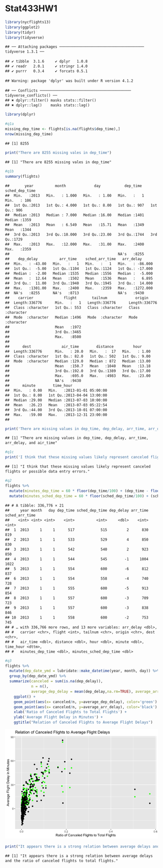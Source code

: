 Stat433HW1
================

``` r
library(nycflights13)
library(ggplot2)
library(tidyr)
library(tidyverse)
```

    ## ── Attaching packages ─────────────────────────────────────── tidyverse 1.3.1 ──

    ## ✔ tibble  3.1.6     ✔ dplyr   1.0.8
    ## ✔ readr   2.0.1     ✔ stringr 1.4.0
    ## ✔ purrr   0.3.4     ✔ forcats 0.5.1

    ## Warning: package 'dplyr' was built under R version 4.1.2

    ## ── Conflicts ────────────────────────────────────────── tidyverse_conflicts() ──
    ## ✖ dplyr::filter() masks stats::filter()
    ## ✖ dplyr::lag()    masks stats::lag()

``` r
library(dplyr)
```

``` r
#q1a
missing_dep_time <- flights[is.na(flights$dep_time),] 
nrow(missing_dep_time)
```

    ## [1] 8255

``` r
print("There are 8255 missing vales in dep_time")
```

    ## [1] "There are 8255 missing vales in dep_time"

``` r
#q1b
summary(flights)
```

    ##       year          month             day           dep_time    sched_dep_time
    ##  Min.   :2013   Min.   : 1.000   Min.   : 1.00   Min.   :   1   Min.   : 106  
    ##  1st Qu.:2013   1st Qu.: 4.000   1st Qu.: 8.00   1st Qu.: 907   1st Qu.: 906  
    ##  Median :2013   Median : 7.000   Median :16.00   Median :1401   Median :1359  
    ##  Mean   :2013   Mean   : 6.549   Mean   :15.71   Mean   :1349   Mean   :1344  
    ##  3rd Qu.:2013   3rd Qu.:10.000   3rd Qu.:23.00   3rd Qu.:1744   3rd Qu.:1729  
    ##  Max.   :2013   Max.   :12.000   Max.   :31.00   Max.   :2400   Max.   :2359  
    ##                                                  NA's   :8255                 
    ##    dep_delay          arr_time    sched_arr_time   arr_delay       
    ##  Min.   : -43.00   Min.   :   1   Min.   :   1   Min.   : -86.000  
    ##  1st Qu.:  -5.00   1st Qu.:1104   1st Qu.:1124   1st Qu.: -17.000  
    ##  Median :  -2.00   Median :1535   Median :1556   Median :  -5.000  
    ##  Mean   :  12.64   Mean   :1502   Mean   :1536   Mean   :   6.895  
    ##  3rd Qu.:  11.00   3rd Qu.:1940   3rd Qu.:1945   3rd Qu.:  14.000  
    ##  Max.   :1301.00   Max.   :2400   Max.   :2359   Max.   :1272.000  
    ##  NA's   :8255      NA's   :8713                  NA's   :9430      
    ##    carrier              flight       tailnum             origin         
    ##  Length:336776      Min.   :   1   Length:336776      Length:336776     
    ##  Class :character   1st Qu.: 553   Class :character   Class :character  
    ##  Mode  :character   Median :1496   Mode  :character   Mode  :character  
    ##                     Mean   :1972                                        
    ##                     3rd Qu.:3465                                        
    ##                     Max.   :8500                                        
    ##                                                                         
    ##      dest              air_time        distance         hour      
    ##  Length:336776      Min.   : 20.0   Min.   :  17   Min.   : 1.00  
    ##  Class :character   1st Qu.: 82.0   1st Qu.: 502   1st Qu.: 9.00  
    ##  Mode  :character   Median :129.0   Median : 872   Median :13.00  
    ##                     Mean   :150.7   Mean   :1040   Mean   :13.18  
    ##                     3rd Qu.:192.0   3rd Qu.:1389   3rd Qu.:17.00  
    ##                     Max.   :695.0   Max.   :4983   Max.   :23.00  
    ##                     NA's   :9430                                  
    ##      minute        time_hour                  
    ##  Min.   : 0.00   Min.   :2013-01-01 05:00:00  
    ##  1st Qu.: 8.00   1st Qu.:2013-04-04 13:00:00  
    ##  Median :29.00   Median :2013-07-03 10:00:00  
    ##  Mean   :26.23   Mean   :2013-07-03 05:22:54  
    ##  3rd Qu.:44.00   3rd Qu.:2013-10-01 07:00:00  
    ##  Max.   :59.00   Max.   :2013-12-31 23:00:00  
    ## 

``` r
print('There are missing values in dep_time, dep_delay, arr_time, arr_delay, and air_time')
```

    ## [1] "There are missing values in dep_time, dep_delay, arr_time, arr_delay, and air_time"

``` r
#q1c
print('I think that these missing values likely represent canceled flights or possible data entry errors.')
```

    ## [1] "I think that these missing values likely represent canceled flights or possible data entry errors."

``` r
#q2
flights %>% 
  mutate(minutes_dep_time = 60 * floor(dep_time/100) + (dep_time - floor(dep_time/100) * 100)) %>% 
  mutate(minutes_sched_dep_time = 60 * floor(sched_dep_time/100) + (sched_dep_time -    floor(sched_dep_time/100) * 100))
```

    ## # A tibble: 336,776 × 21
    ##     year month   day dep_time sched_dep_time dep_delay arr_time sched_arr_time
    ##    <int> <int> <int>    <int>          <int>     <dbl>    <int>          <int>
    ##  1  2013     1     1      517            515         2      830            819
    ##  2  2013     1     1      533            529         4      850            830
    ##  3  2013     1     1      542            540         2      923            850
    ##  4  2013     1     1      544            545        -1     1004           1022
    ##  5  2013     1     1      554            600        -6      812            837
    ##  6  2013     1     1      554            558        -4      740            728
    ##  7  2013     1     1      555            600        -5      913            854
    ##  8  2013     1     1      557            600        -3      709            723
    ##  9  2013     1     1      557            600        -3      838            846
    ## 10  2013     1     1      558            600        -2      753            745
    ## # … with 336,766 more rows, and 13 more variables: arr_delay <dbl>,
    ## #   carrier <chr>, flight <int>, tailnum <chr>, origin <chr>, dest <chr>,
    ## #   air_time <dbl>, distance <dbl>, hour <dbl>, minute <dbl>, time_hour <dttm>,
    ## #   minutes_dep_time <dbl>, minutes_sched_dep_time <dbl>

``` r
#q3
flights %>%
  mutate(dep_date_ymd = lubridate::make_datetime(year, month, day)) %>%
  group_by(dep_date_ymd) %>%
  summarize(canceled = sum(is.na(dep_delay)), 
            n = n(), 
            average_dep_delay = mean(dep_delay,na.rm=TRUE), average_arr_delay = mean(arr_delay,na.rm=TRUE)) %>%
    ggplot() + 
    geom_point(aes(x= canceled/n, y=average_dep_delay), color='green') + 
    geom_point(aes(x= canceled/n, y=average_arr_delay), color='black') + 
    xlab('Ratio of Canceled Flights to Total Flights') +
    ylab('Average Flight Delay in Minutes') +
    ggtitle("Relation of Canceled Flights to Average Flight Delays")
```

![](README_files/figure-gfm/unnamed-chunk-6-1.png)<!-- -->

``` r
print("It appears there is a strong relation between average delays and the ratio of canceled flights to total flights.")
```

    ## [1] "It appears there is a strong relation between average delays and the ratio of canceled flights to total flights."
